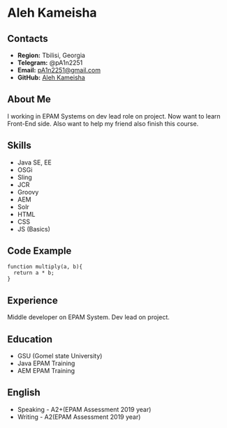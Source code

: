 # Aleh Kameisha
## Contacts 
* **Region:** Tbilisi, Georgia
* **Telegram:** @pA1n2251
* **Email:** pA1n2251@gmail.com
* **GitHub:** [Aleh Kameisha](https://github.com/pA1n2251)
## About Me
I working in EPAM Systems on dev lead role on project. Now want to learn Front-End side. Also want to help my friend also finish this course.
## Skills
* Java SE, EE
* OSGi
* Sling
* JCR
* Groovy
* AEM
* Solr
* HTML
* CSS
* JS (Basics)
## Code Example
```
function multiply(a, b){
  return a * b;
}
```
## Experience
Middle developer on EPAM System. Dev lead on project.
## Education
* GSU (Gomel state University)
* Java EPAM Training
* AEM EPAM Training
## English
* Speaking - A2+(EPAM Assessment 2019 year)
* Writing - A2(EPAM Assessment 2019 year)